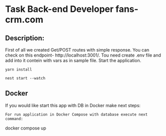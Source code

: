 # Task Back-end Developer fans-crm.com
## Description:
First of all we created Get/POST routes with simple response.
You can check on this endpoint- http://localhost:3001/.
Tou need create .env file and add into it contein with vars as in sample file.
Start the application.
```
yarn install

nest start --watch
```
## Docker
If you would like start this app with DB  in Docker make next steps:
```
For run application in Docker Compose with database execute next command:
```
docker compose up
```
